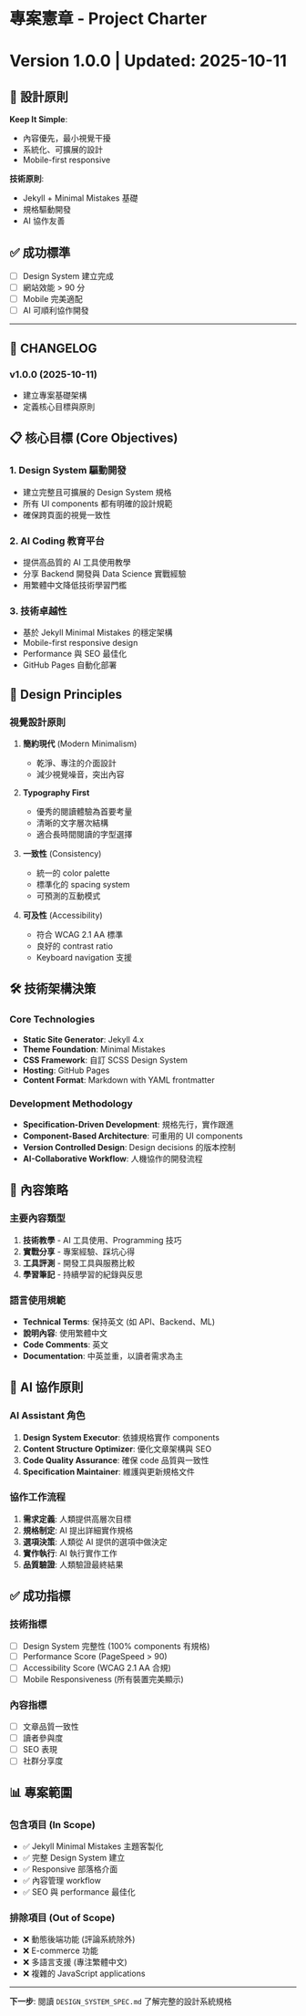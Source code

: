 # 專案憲章 - Project Charter
# Version 1.0.0 | Updated: 2025-10-11

## 🎨 設計原則

**Keep It Simple**:
- 內容優先，最小視覺干擾
- 系統化、可擴展的設計
- Mobile-first responsive

**技術原則**:
- Jekyll + Minimal Mistakes 基礎
- 規格驅動開發
- AI 協作友善

## ✅ 成功標準

- [ ] Design System 建立完成
- [ ] 網站效能 > 90 分
- [ ] Mobile 完美適配
- [ ] AI 可順利協作開發

---

## 📝 CHANGELOG

### v1.0.0 (2025-10-11)
- 建立專案基礎架構
- 定義核心目標與原則

## 📋 核心目標 (Core Objectives)

### 1. Design System 驅動開發
- 建立完整且可擴展的 Design System 規格
- 所有 UI components 都有明確的設計規範
- 確保跨頁面的視覺一致性

### 2. AI Coding 教育平台
- 提供高品質的 AI 工具使用教學
- 分享 Backend 開發與 Data Science 實戰經驗
- 用繁體中文降低技術學習門檻

### 3. 技術卓越性
- 基於 Jekyll Minimal Mistakes 的穩定架構
- Mobile-first responsive design
- Performance 與 SEO 最佳化
- GitHub Pages 自動化部署

## 🎨 Design Principles

### 視覺設計原則
1. **簡約現代** (Modern Minimalism)
   - 乾淨、專注的介面設計
   - 減少視覺噪音，突出內容

2. **Typography First**
   - 優秀的閱讀體驗為首要考量
   - 清晰的文字層次結構
   - 適合長時間閱讀的字型選擇

3. **一致性** (Consistency)
   - 統一的 color palette
   - 標準化的 spacing system
   - 可預測的互動模式

4. **可及性** (Accessibility)
   - 符合 WCAG 2.1 AA 標準
   - 良好的 contrast ratio
   - Keyboard navigation 支援

## 🛠️ 技術架構決策

### Core Technologies
- **Static Site Generator**: Jekyll 4.x
- **Theme Foundation**: Minimal Mistakes
- **CSS Framework**: 自訂 SCSS Design System
- **Hosting**: GitHub Pages
- **Content Format**: Markdown with YAML frontmatter

### Development Methodology
- **Specification-Driven Development**: 規格先行，實作跟進
- **Component-Based Architecture**: 可重用的 UI components
- **Version Controlled Design**: Design decisions 的版本控制
- **AI-Collaborative Workflow**: 人機協作的開發流程

## 📝 內容策略

### 主要內容類型
1. **技術教學** - AI 工具使用、Programming 技巧
2. **實戰分享** - 專案經驗、踩坑心得
3. **工具評測** - 開發工具與服務比較
4. **學習筆記** - 持續學習的紀錄與反思

### 語言使用規範
- **Technical Terms**: 保持英文 (如 API、Backend、ML)
- **說明內容**: 使用繁體中文
- **Code Comments**: 英文
- **Documentation**: 中英並重，以讀者需求為主

## 🤖 AI 協作原則

### AI Assistant 角色
1. **Design System Executor**: 依據規格實作 components
2. **Content Structure Optimizer**: 優化文章架構與 SEO
3. **Code Quality Assurance**: 確保 code 品質與一致性
4. **Specification Maintainer**: 維護與更新規格文件

### 協作工作流程
1. **需求定義**: 人類提供高層次目標
2. **規格制定**: AI 提出詳細實作規格
3. **選項決策**: 人類從 AI 提供的選項中做決定
4. **實作執行**: AI 執行實作工作
5. **品質驗證**: 人類驗證最終結果

## ✅ 成功指標

### 技術指標
- [ ] Design System 完整性 (100% components 有規格)
- [ ] Performance Score (PageSpeed > 90)
- [ ] Accessibility Score (WCAG 2.1 AA 合規)
- [ ] Mobile Responsiveness (所有裝置完美顯示)

### 內容指標
- [ ] 文章品質一致性
- [ ] 讀者參與度
- [ ] SEO 表現
- [ ] 社群分享度

## 📊 專案範圍

### 包含項目 (In Scope)
- ✅ Jekyll Minimal Mistakes 主題客製化
- ✅ 完整 Design System 建立
- ✅ Responsive 部落格介面
- ✅ 內容管理 workflow
- ✅ SEO 與 performance 最佳化

### 排除項目 (Out of Scope)
- ❌ 動態後端功能 (評論系統除外)
- ❌ E-commerce 功能
- ❌ 多語言支援 (專注繁體中文)
- ❌ 複雜的 JavaScript applications

---

**下一步**: 閱讀 `DESIGN_SYSTEM_SPEC.md` 了解完整的設計系統規格